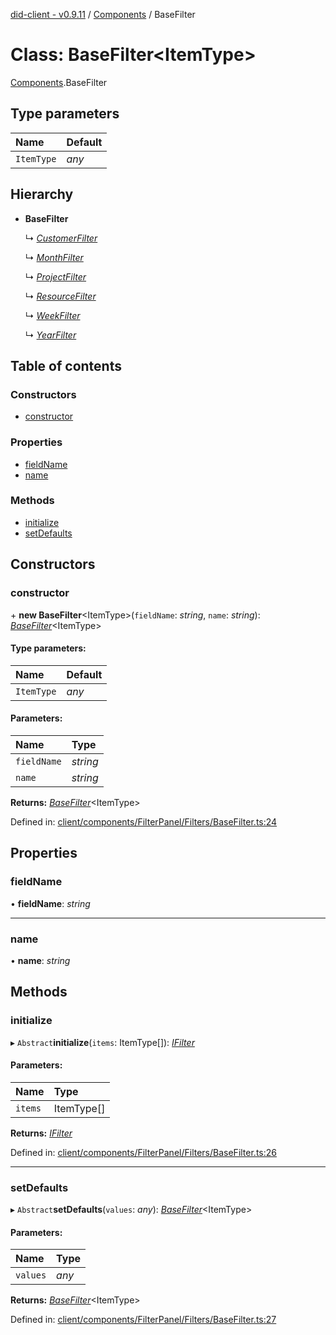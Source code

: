 [did-client - v0.9.11](../README.md) / [Components](../modules/components.md) / BaseFilter

# Class: BaseFilter<ItemType\>

[Components](../modules/components.md).BaseFilter

## Type parameters

Name | Default |
:------ | :------ |
`ItemType` | *any* |

## Hierarchy

* **BaseFilter**

  ↳ [*CustomerFilter*](components.customerfilter.md)

  ↳ [*MonthFilter*](components.monthfilter.md)

  ↳ [*ProjectFilter*](components.projectfilter.md)

  ↳ [*ResourceFilter*](components.resourcefilter.md)

  ↳ [*WeekFilter*](components.weekfilter.md)

  ↳ [*YearFilter*](components.yearfilter.md)

## Table of contents

### Constructors

- [constructor](components.basefilter.md#constructor)

### Properties

- [fieldName](components.basefilter.md#fieldname)
- [name](components.basefilter.md#name)

### Methods

- [initialize](components.basefilter.md#initialize)
- [setDefaults](components.basefilter.md#setdefaults)

## Constructors

### constructor

\+ **new BaseFilter**<ItemType\>(`fieldName`: *string*, `name`: *string*): [*BaseFilter*](components.basefilter.md)<ItemType\>

#### Type parameters:

Name | Default |
:------ | :------ |
`ItemType` | *any* |

#### Parameters:

Name | Type |
:------ | :------ |
`fieldName` | *string* |
`name` | *string* |

**Returns:** [*BaseFilter*](components.basefilter.md)<ItemType\>

Defined in: [client/components/FilterPanel/Filters/BaseFilter.ts:24](https://github.com/Puzzlepart/did/blob/dev/client/components/FilterPanel/Filters/BaseFilter.ts#L24)

## Properties

### fieldName

• **fieldName**: *string*

___

### name

• **name**: *string*

## Methods

### initialize

▸ `Abstract`**initialize**(`items`: ItemType[]): [*IFilter*](../interfaces/components.ifilter.md)

#### Parameters:

Name | Type |
:------ | :------ |
`items` | ItemType[] |

**Returns:** [*IFilter*](../interfaces/components.ifilter.md)

Defined in: [client/components/FilterPanel/Filters/BaseFilter.ts:26](https://github.com/Puzzlepart/did/blob/dev/client/components/FilterPanel/Filters/BaseFilter.ts#L26)

___

### setDefaults

▸ `Abstract`**setDefaults**(`values`: *any*): [*BaseFilter*](components.basefilter.md)<ItemType\>

#### Parameters:

Name | Type |
:------ | :------ |
`values` | *any* |

**Returns:** [*BaseFilter*](components.basefilter.md)<ItemType\>

Defined in: [client/components/FilterPanel/Filters/BaseFilter.ts:27](https://github.com/Puzzlepart/did/blob/dev/client/components/FilterPanel/Filters/BaseFilter.ts#L27)
